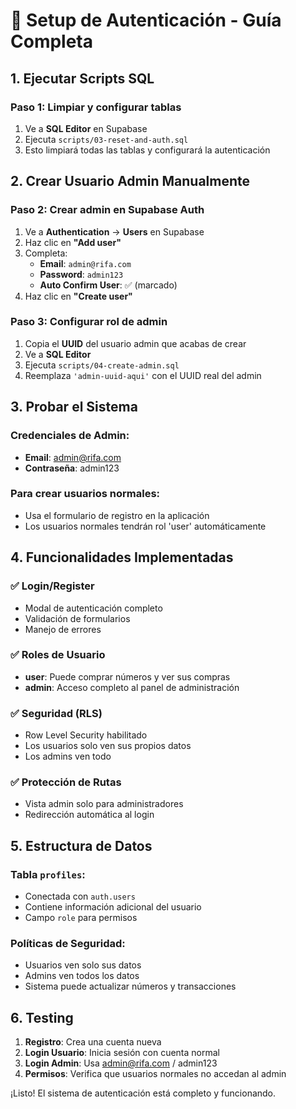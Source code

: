 # 🔐 Setup de Autenticación - Guía Completa

## 1. Ejecutar Scripts SQL

### Paso 1: Limpiar y configurar tablas
1. Ve a **SQL Editor** en Supabase
2. Ejecuta `scripts/03-reset-and-auth.sql`
3. Esto limpiará todas las tablas y configurará la autenticación

## 2. Crear Usuario Admin Manualmente

### Paso 2: Crear admin en Supabase Auth
1. Ve a **Authentication** → **Users** en Supabase
2. Haz clic en **"Add user"**
3. Completa:
   - **Email**: `admin@rifa.com`
   - **Password**: `admin123`
   - **Auto Confirm User**: ✅ (marcado)
4. Haz clic en **"Create user"**

### Paso 3: Configurar rol de admin
1. Copia el **UUID** del usuario admin que acabas de crear
2. Ve a **SQL Editor**
3. Ejecuta `scripts/04-create-admin.sql`
4. Reemplaza `'admin-uuid-aqui'` con el UUID real del admin

## 3. Probar el Sistema

### Credenciales de Admin:
- **Email**: admin@rifa.com
- **Contraseña**: admin123

### Para crear usuarios normales:
- Usa el formulario de registro en la aplicación
- Los usuarios normales tendrán rol 'user' automáticamente

## 4. Funcionalidades Implementadas

### ✅ Login/Register
- Modal de autenticación completo
- Validación de formularios
- Manejo de errores

### ✅ Roles de Usuario
- **user**: Puede comprar números y ver sus compras
- **admin**: Acceso completo al panel de administración

### ✅ Seguridad (RLS)
- Row Level Security habilitado
- Los usuarios solo ven sus propios datos
- Los admins ven todo

### ✅ Protección de Rutas
- Vista admin solo para administradores
- Redirección automática al login

## 5. Estructura de Datos

### Tabla `profiles`:
- Conectada con `auth.users`
- Contiene información adicional del usuario
- Campo `role` para permisos

### Políticas de Seguridad:
- Usuarios ven solo sus datos
- Admins ven todos los datos
- Sistema puede actualizar números y transacciones

## 6. Testing

1. **Registro**: Crea una cuenta nueva
2. **Login Usuario**: Inicia sesión con cuenta normal
3. **Login Admin**: Usa admin@rifa.com / admin123
4. **Permisos**: Verifica que usuarios normales no accedan al admin

¡Listo! El sistema de autenticación está completo y funcionando.
